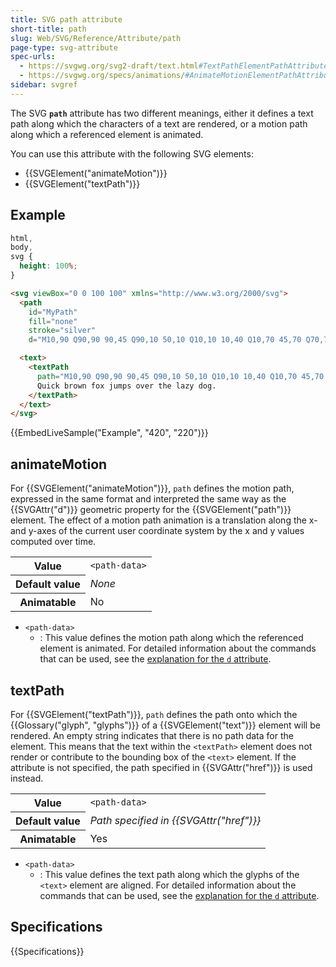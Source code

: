 ```yaml
---
title: SVG path attribute
short-title: path
slug: Web/SVG/Reference/Attribute/path
page-type: svg-attribute
spec-urls:
  - https://svgwg.org/svg2-draft/text.html#TextPathElementPathAttribute
  - https://svgwg.org/specs/animations/#AnimateMotionElementPathAttribute
sidebar: svgref
---
```


The SVG **`path`** attribute has two different meanings, either it defines a text path along which the characters of a text are rendered, or a motion path along which a referenced element is animated.

You can use this attribute with the following SVG elements:

- {{SVGElement("animateMotion")}}
- {{SVGElement("textPath")}}

## Example

```css hidden
html,
body,
svg {
  height: 100%;
}
```

```html
<svg viewBox="0 0 100 100" xmlns="http://www.w3.org/2000/svg">
  <path
    id="MyPath"
    fill="none"
    stroke="silver"
    d="M10,90 Q90,90 90,45 Q90,10 50,10 Q10,10 10,40 Q10,70 45,70 Q70,70 75,50" />

  <text>
    <textPath
      path="M10,90 Q90,90 90,45 Q90,10 50,10 Q10,10 10,40 Q10,70 45,70 Q70,70 75,50">
      Quick brown fox jumps over the lazy dog.
    </textPath>
  </text>
</svg>
```

{{EmbedLiveSample("Example", "420", "220")}}

## animateMotion

For {{SVGElement("animateMotion")}}, `path` defines the motion path, expressed in the same format and interpreted the same way as the {{SVGAttr("d")}} geometric property for the {{SVGElement("path")}} element. The effect of a motion path animation is a translation along the x- and y-axes of the current user coordinate system by the x and y values computed over time.

<table class="properties">
  <tbody>
    <tr>
      <th scope="row">Value</th>
      <td><code>&#x3C;path-data></code></td>
    </tr>
    <tr>
      <th scope="row">Default value</th>
      <td><em>None</em></td>
    </tr>
    <tr>
      <th scope="row">Animatable</th>
      <td>No</td>
    </tr>
  </tbody>
</table>

- `<path-data>`
  - : This value defines the motion path along which the referenced element is animated. For detailed information about the commands that can be used, see the [explanation for the `d` attribute](/en-US/docs/Web/SVG/Reference/Attribute/d#path_commands).

## textPath

For {{SVGElement("textPath")}}, `path` defines the path onto which the {{Glossary("glyph", "glyphs")}} of a {{SVGElement("text")}} element will be rendered. An empty string indicates that there is no path data for the element. This means that the text within the `<textPath>` element does not render or contribute to the bounding box of the `<text>` element. If the attribute is not specified, the path specified in {{SVGAttr("href")}} is used instead.

<table class="properties">
  <tbody>
    <tr>
      <th scope="row">Value</th>
      <td><code>&#x3C;path-data></code></td>
    </tr>
    <tr>
      <th scope="row">Default value</th>
      <td><em>Path specified in {{SVGAttr("href")}}</em></td>
    </tr>
    <tr>
      <th scope="row">Animatable</th>
      <td>Yes</td>
    </tr>
  </tbody>
</table>

- `<path-data>`
  - : This value defines the text path along which the glyphs of the `<text>` element are aligned. For detailed information about the commands that can be used, see the [explanation for the `d` attribute](/en-US/docs/Web/SVG/Reference/Attribute/d#path_commands).

## Specifications

{{Specifications}}
